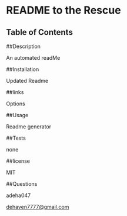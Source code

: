 # README to the Rescue

## Table of Contents


##Description 

An automated readMe

##Installation

Updated Readme

##links 

Options 

##Usage

Readme generator

##Tests

none

##license

MIT

##Questions

adeha047

dehaven7777@gmail.com


        


